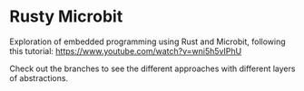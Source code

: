 # Rusty Microbit
Exploration of embedded programming using Rust and Microbit, following this tutorial: https://www.youtube.com/watch?v=wni5h5vIPhU

Check out the branches to see the different approaches with different layers of abstractions.
